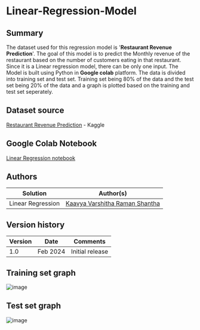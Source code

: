 # Linear-Regression-Model


## Summary

The dataset used for this regression model is '**Restaurant Revenue Prediction**'. The goal of this model is to predict the Monthly revenue of the restaurant based on the number of customers eating in that restaurant. Since it is a Linear regression model, there can be only one input. The Model is built using Python in **Google colab** platform. The data is divided into training set and test set. Training set being 80% of the data and the test set being 20% of the data and a graph is plotted based on the training and test set seperately.

## Dataset source
[Restaurant Revenue Prediction](https://www.kaggle.com/datasets/mrsimple07/restaurants-revenue-prediction) - Kaggle

## Google Colab Notebook
[Linear Regression notebook](https://colab.research.google.com/drive/1papUXJDSNd0j9biM5fqNxqHGIWjg_yJc?authuser=3)

## Authors

Solution|Author(s)
--------|---------
Linear Regression | [Kaavya Varshitha Raman Shantha](https://github.com/KaavyaVarshitha) 

## Version history

Version|Date|Comments
-------|----|--------
1.0|Feb 2024|Initial release

## Training set graph
![image](https://github.com/KaavyaVarshitha/Linear-Regression-Model/assets/143062029/1a2a8470-cad2-4271-a549-5574435d7c43)

## Test set graph
![image](https://github.com/KaavyaVarshitha/Linear-Regression-Model/assets/143062029/0290e736-e248-4208-b355-a606658ef5a5)


  

